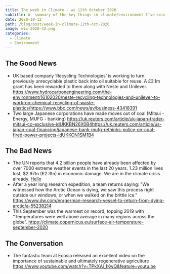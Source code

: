 ```yaml
---
title: The week in Climate - wc 12th October 2020
subtitle: A  summary of the key things in climate/environment I’ve read this week.
date: 2020-10-12
path: /blog/post/week-in-climate-12th-oct-2020
image: wic-2020-42.png
categories:
  - Climate
  - Environment
---
```

## The Good News
* UK based company ‘Recycling Technologies’ is working to turn previously unrecyclable plastic back into oil suitable for reuse. A £3.1m grant has been rewarded to them along with Neste and Unilever.
https://www.hydrocarbonengineering.com/the-environment/16102020/neste-recycling-technologies-and-unilever-to-work-on-chemical-recycling-of-waste-plastics/https://www.bbc.com/news/av/business-43418391
* Two large Japanese corporations have made moves out of coal (Mitsui - Energy, MUFG - banking)
https://uk.reuters.com/article/uk-japan-trader-mitsui-co-exclusive-idUKKBN26X0B4https://uk.reuters.com/article/us-japan-coal-financing/japanese-bank-mufg-rethinks-policy-on-coal-fired-power-projects-idUKKCN1SM1B4

## The Bad News
* The UN reports that 4.2 billion people have already been affected by over 7000 extreme weather events in the last 20 years. 1.23 million lives lost, $2.97tn (£2.3tn) in economic damage. We are in the climate crisis already.
[Hello](https://www.theguardian.com/world/2020/oct/12/un-highlights-dramatic-global-rise-in-extreme-weather-since-2020)
* After a year long research expedition, a team returns saying: "We witnessed how the Arctic Ocean is dying, we saw this process right outside our windows, or when we walked on the brittle ice."
https://www.dw.com/en/german-research-vessel-to-return-from-dying-arctic/a-55238214
* This September was the warmest on record, topping 2019 with “Temperatures were well above average in many regions across the globe”.
https://climate.copernicus.eu/surface-air-temperature-september-2020

## The Conversation
* The fantastic team at Ecosia released an excellent video on the importance of sustainable and ultimately regenerative agriculture
https://www.youtube.com/watch?v=TPkXAi_IKwQ&feature=youtu.be